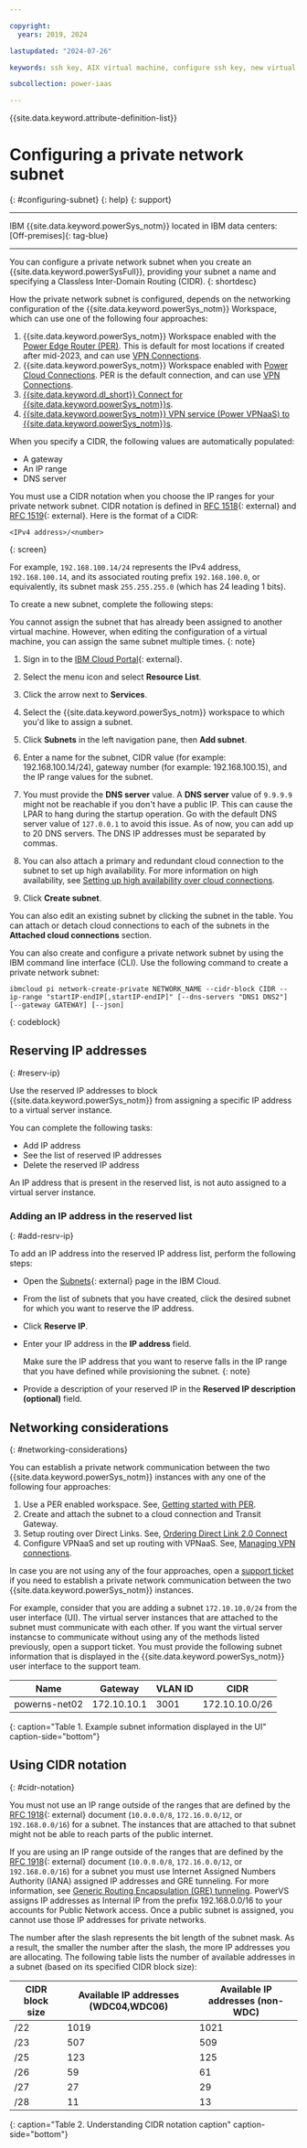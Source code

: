 ```yaml
---

copyright:
  years: 2019, 2024

lastupdated: "2024-07-26"

keywords: ssh key, AIX virtual machine, configure ssh key, new virtual server, public ssh key, connecting private subnets, gateway, CIDR, reserve IP, DNS

subcollection: power-iaas

---
```


{{site.data.keyword.attribute-definition-list}}

# Configuring a private network subnet
{: #configuring-subnet}
{: help}
{: support}

---

IBM {{site.data.keyword.powerSys_notm}} located in IBM data centers: [Off-premises]{: tag-blue}

---

You can configure a private network subnet when you create an {{site.data.keyword.powerSysFull}}, providing your subnet a name and specifying a Classless Inter-Domain Routing (CIDR).
{: shortdesc}

How the private network subnet is configured, depends on the networking configuration of the {{site.data.keyword.powerSys_notm}} Workspace, which can use one of the following four approaches:
1. {{site.data.keyword.powerSys_notm}} Workspace enabled with the [Power Edge Router (PER)](/docs/power-iaas?topic=power-iaas-per). This is default for most locations if created after mid-2023, and can use [VPN Connections](/docs/power-iaas?topic=power-iaas-VPN-connections).
2. {{site.data.keyword.powerSys_notm}} Workspace enabled with [Power Cloud Connections](/docs/power-iaas?topic=power-iaas-cloud-connections). PER is the default connection, and can use [VPN Connections](/docs/power-iaas?topic=power-iaas-VPN-connections).
3. [{{site.data.keyword.dl_short}} Connect for {{site.data.keyword.powerSys_notm}}s](/docs/power-iaas?topic=power-iaas-ordering-direct-link-connect).
4. [{{site.data.keyword.powerSys_notm}} VPN service (Power VPNaaS) to {{site.data.keyword.powerSys_notm}}s](/docs/power-iaas?topic=power-iaas-VPN-connections-deprecated).

When you specify a CIDR, the following values are automatically populated:
- A gateway
- An IP range
- DNS server

You must use a CIDR notation when you choose the IP ranges for your private network subnet. CIDR notation is defined in [RFC 1518](https://tools.ietf.org/html/rfc1518){: external} and [RFC 1519](https://tools.ietf.org/html/rfc1519){: external}.
Here is the format of a CIDR:
```shell
<IPv4 address>/<number>
```
{: screen}

For example, `192.168.100.14/24` represents the IPv4 address, `192.168.100.14`, and its associated routing prefix `192.168.100.0`, or equivalently, its subnet mask `255.255.255.0` (which has 24 leading 1 bits).

To create a new subnet, complete the following steps:

You cannot assign the subnet that has already been assigned to another virtual machine. However, when editing the configuration of a virtual machine, you can assign the same subnet multiple times.
{: note}

1. Sign in to the [IBM Cloud Portal](https://cloud.ibm.com){: external}.

2. Select the menu icon and select **Resource List**.

3. Click the arrow next to **Services**.

4. Select the {{site.data.keyword.powerSys_notm}} workspace to which you'd like to assign a subnet.

5. Click **Subnets** in the left navigation pane, then **Add subnet**.

6. Enter a name for the subnet, CIDR value (for example: 192.168.100.14/24), gateway number (for example: 192.168.100.15), and the IP range values for the subnet.

7. You must provide the **DNS server** value.
    A **DNS server** value of `9.9.9.9` might not be reachable if you don't have a public IP. This can cause the LPAR to hang during the startup operation. Go with the default DNS server value of `127.0.0.1` to avoid this issue. As of now, you can add up to 20 DNS servers. The DNS IP addresses must be separated by commas.

8. You can also attach a primary and redundant cloud connection to the subnet to set up high availability. For more information on high availability, see [Setting up high availability over cloud connections](https://cloud.ibm.com/docs/power-iaas?topic=power-iaas-cloud-connections#ha-availability-cloud-connections).

9.  Click **Create subnet**.

You can also edit an existing subnet by clicking the subnet in the table. You can attach or detach cloud connections to each of the subnets in the **Attached cloud connections** section.

You can also create and configure a private network subnet by using the IBM command line interface (CLI). Use the following command to create a private network subnet:

```shell
ibmcloud pi network-create-private NETWORK_NAME --cidr-block CIDR --ip-range "startIP-endIP[,startIP-endIP]" [--dns-servers "DNS1 DNS2"] [--gateway GATEWAY] [--json]
```
{: codeblock}

## Reserving IP addresses
{: #reserv-ip}

Use the reserved IP addresses to block {{site.data.keyword.powerSys_notm}} from assigning a specific IP address to a virtual server instance.

You can complete the following tasks:
- Add IP address
- See the list of reserved IP addresses
- Delete the reserved IP address

An IP address that is present in the reserved list, is not auto assigned to a virtual server instance.

### Adding an IP address in the reserved list
{: #add-resrv-ip}

To add an IP address into the reserved IP address list, perform the following steps:
* Open the [Subnets](https://cloud.ibm.com/power/subnets){: external} page in the IBM Cloud.
* From the list of subnets that you have created, click the desired subnet for which you want to reserve the IP address.
* Click **Reserve IP**.
* Enter your IP address in the **IP address** field.

   Make sure the IP address that you want to reserve falls in the IP range that you have defined while provisioning the subnet.
   {: note}

* Provide a description of your reserved IP in the **Reserved IP description (optional)** field.

## Networking considerations
{: #networking-considerations}

You can establish a private network communication between the two {{site.data.keyword.powerSys_notm}} instances with any one of the following four approaches:
1.	Use a PER enabled workspace. See, [Getting started with PER](/docs/power-iaas?topic=power-iaas-per).
2.	Create and attach the subnet to a cloud connection and Transit Gateway.
3.	Setup routing over Direct Links. See, [Ordering Direct Link 2.0 Connect](/docs/power-iaas?topic=power-iaas-ordering-direct-link-connect#order-direct-link-connect-2.0)
4.	Configure VPNaaS and set up routing with VPNaaS. See, [Managing VPN connections](/docs/power-iaas?topic=power-iaas-VPN-connections).

In case you are not using any of the four approaches, open a [support ticket](/docs/power-iaas?topic=power-iaas-getting-help-and-support) if you need to establish a private network communication between the two {{site.data.keyword.powerSys_notm}} instances.




For example, consider that you are adding a subnet `172.10.10.0/24` from the user interface (UI).  The virtual server instances that are attached to the subnet must communicate with each other. If you want the virtual server instancse to communicate without using any of the methods listed previously, open a support ticket. You must provide the following subnet information that is displayed in the {{site.data.keyword.powerSys_notm}} user interface to the support team.


| Name          |  Gateway     | VLAN ID | CIDR       |
| ------------- |  ----------- | ------- | ---------- |
| powerns-net02 |  172.10.10.1 | 3001    | 172.10.10.0/26 |
{: caption="Table 1. Example subnet information displayed in the UI" caption-side="bottom"}









## Using CIDR notation
{: #cidr-notation}

You must not use an IP range outside of the ranges that are defined by the [RFC 1918](https://tools.ietf.org/html/rfc1918){: external} document (`10.0.0.0/8`, `172.16.0.0/12`, or `192.168.0.0/16`) for a subnet. The instances that are attached to that subnet might not be able to reach parts of the public internet.

If you are using an IP range outside of the ranges that are defined by the [RFC 1918](https://tools.ietf.org/html/rfc1918){: external} document (`10.0.0.0/8`, `172.16.0.0/12`, or `192.168.0.0/16`) for a subnet you must use Internet Assigned Numbers Authority (IANA) assigned IP addresses and GRE tunneling. For more information, see [Generic Routing Encapsulation (GRE) tunneling](/docs/power-iaas?topic=power-iaas-cloud-connections#configure-gre-tunnel). PowerVS assigns IP addresses as Internal IP from the prefix 192.168.0.0/16 to your accounts for Public Network access. Once a public subnet is assigned, you cannot use those IP addresses for private networks.

The number after the slash represents the bit length of the subnet mask. As a result, the smaller the number after the slash, the more IP addresses you are allocating. The following table lists the number of available addresses in a subnet (based on its specified CIDR block size):

| CIDR block size | Available IP addresses (WDC04,WDC06) | Available IP addresses (non-WDC) |
| --------------- | ------------------------------ | ---------------------------------- |
|      /22        |        1019                    |          1021                      |
|      /23        |         507                    |           509                      |
|      /25        |         123                    |           125                      |
|      /26        |          59                    |            61                      |
|      /27        |          27                    |            29                      |
|      /28        |          11                    |            13                      |
{: caption="Table 2. Understanding CIDR notation caption" caption-side="bottom"}
